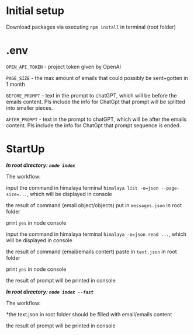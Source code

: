 # Initial setup

Download packages via executing ```npm install``` in terminal (root folder)

# .env
```OPEN_API_TOKEN``` - project token given by OpenAI

```PAGE_SIZE``` - the max amount of emails that could possibly be sent+gotten in 1 month

```BEFORE_PROMPT``` - text in the prompt to chatGPT, which will be before the emails content. Pls include the info for ChatGpt that prompt will be splitted into smaller pieces.

```AFTER_PROMPT``` - text in the prompt to chatGPT, which will be after the emails content. Pls include the info for ChatGpt that prompt sequence is ended.

# StartUp
***In root directory: ```node index```***

The workflow:

input the command in himalaya terminal ```himalaya list -o=json --page-size=...```, which will be displayed in console

the result of command (email object/objects) put in ```messages.json``` in root folder

print ```yes``` in node console

input the command in himalaya terminal ```himalaya -o=json read ...```, which will be displayed in console

the result of command (email/emails contert) paste in ```text.json``` in root folder

print ```yes``` in node console

the result of prompt will be printed in console


***In root directory: ```node index --fast```***

The workflow:

*the text.json in root folder should be filled with email/emails content

the result of prompt will be printed in console